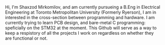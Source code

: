 Hi, I'm Shaxzod Mirkomilov, and am currently pursueing a B.Eng in Electrical Engineering at Toronto Metropolitan University (Formerly Ryerson), I am in interested in the cross-section between
programming and hardware. I am currently trying to learn PCB design, and bare-metal C programming: speficially on the STM32 at the moment. This Github will serve as a way to keep a respistory of all the projects
I work on regardless on whether they are functional or not. 


<!---
Shaxzodm2611/Shaxzodm2611 is a ✨ special ✨ repository because its `README.md` (this file) appears on your GitHub profile.
You can click the Preview link to take a look at your changes.
--->

